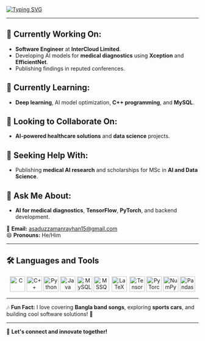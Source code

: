 
[![Typing SVG](https://readme-typing-svg.herokuapp.com?font=Fira+Code&weight=600&size=22&duration=3000&pause=1000&color=F7A90C&center=true&vCenter=true&multiline=true&width=700&height=70&lines=Hey%2C+I'm+Asaduzzaman+Rayhan!+%F0%9F%91%8B;Software+Engineer+%7C+AI+Researcher+%7C+Tech+Explorer)](https://github.com/AsadRay)

---

## 🔭 Currently Working On:  
- **Software Engineer** at **InterCloud Limited**.  
- Developing AI models for **medical diagnostics** using **Xception** and **EfficientNet**.  
- Publishing findings in reputed conferences.  

## 🌱 Currently Learning:  
- **Deep learning**, AI model optimization, **C++ programming**, and **MySQL**.  

## 👯 Looking to Collaborate On:  
- **AI-powered healthcare solutions** and **data science** projects.  

## 🤔 Seeking Help With:  
- Publishing **medical AI research** and scholarships for MSc in **AI and Data Science**.  

## 💬 Ask Me About:  
- **AI for medical diagnostics**, **TensorFlow**, **PyTorch**, and backend development.  

📧 **Email:** asaduzzamanrayhan15@gmail.com  
😄 **Pronouns:** He/Him  

---

## 🛠️ Languages and Tools  
<p align="center">
  <img src="https://cdn.jsdelivr.net/gh/devicons/devicon/icons/c/c-original.svg" alt="C" width="40" height="40"/>
  <img src="https://cdn.jsdelivr.net/gh/devicons/devicon/icons/cplusplus/cplusplus-original.svg" alt="C++" width="40" height="40"/>
  <img src="https://cdn.jsdelivr.net/gh/devicons/devicon/icons/python/python-original.svg" alt="Python" width="40" height="40"/>
  <img src="https://cdn.jsdelivr.net/gh/devicons/devicon/icons/java/java-original.svg" alt="Java" width="40" height="40"/>
  <img src="https://cdn.jsdelivr.net/gh/devicons/devicon/icons/mysql/mysql-original.svg" alt="MySQL" width="40" height="40"/>
  <img src="https://cdn.jsdelivr.net/gh/devicons/devicon/icons/microsoftsqlserver/microsoftsqlserver-plain.svg" alt="MSSQL" width="40" height="40"/>
  <img src="https://upload.wikimedia.org/wikipedia/commons/9/92/LaTeX_logo.svg" alt="LaTeX" width="40" height="40" style="background-color: white; padding: 3px; border-radius: 3px;"/>
  <img src="https://cdn.jsdelivr.net/gh/devicons/devicon/icons/tensorflow/tensorflow-original.svg" alt="TensorFlow" width="40" height="40"/>
  <img src="https://cdn.jsdelivr.net/gh/devicons/devicon/icons/pytorch/pytorch-original.svg" alt="PyTorch" width="40" height="40"/>
  <img src="https://cdn.jsdelivr.net/gh/devicons/devicon/icons/numpy/numpy-original.svg" alt="NumPy" width="40" height="40"/>
  <img src="https://cdn.jsdelivr.net/gh/devicons/devicon/icons/pandas/pandas-original.svg" alt="Pandas" width="40" height="40"/>
</p>  

---

🎶 **Fun Fact:** I love covering **Bangla band songs**, exploring **sports cars**, and building cool software solutions! 🚗  


---

🚀 **Let's connect and innovate together!**  
